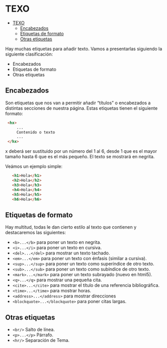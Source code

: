 # TEXO

- [TEXO](#texo)
  - [Encabezados](#encabezados)
  - [Etiquetas de formato](#etiquetas-de-formato)
  - [Otras etiquetas](#otras-etiquetas)

Hay muchas etiquetas para añadir texto. Vamos a presentarlas siguiendo la siguiente clasificación:

- Encabezados
- Etiquetas de formato
- Otras etiquetas 

## Encabezados

Son etiquetas que nos van a permitir añadir “títulos” o encabezados a distintas secciones de nuestra página. Estas etiquetas tienen el siguiente formato:

```html
 <hx>
     ...
     Contenido o texto
     ...
 </hx>
 ```

x deberá ser sustituido por un número del 1 al 6, desde 1 que es el mayor tamaño hasta 6 que es el más pequeño. El texto se mostrará en negrita.

Veámos un ejemplo simple:

```html
   <h1>Hola</h1>
   <h2>Hola</h2>
   <h3>Hola</h3>
   <h4>Hola</h4>
   <h5>Hola</h5>
   <h6>Hola</h6>
```
## Etiquetas de formato

Hay multitud, todas le dan cierto estilo al texto que contienen y destacaremos las siguientes:

- `<b>...</b>` para poner un texto en negrita.
- `<i>...</i>` para poner un texto en cursiva.
- `<del>...</del>` para mostrar un texto tachado.
- `<em>...</em>` para poner un texto con énfasis (similar a cursiva).
- `<sup>...</sup>` para poner un texto como superíndice de otro texto.
- `<sub>...</sub>` para poner un texto como subíndice de otro texto.
- `<mark>...</mark>` para poner un texto subrayado (nuevo en html5).
- `<q>...</q>` para mostrar una pequeña cita.
- `<cite>...</cite>` para mostrar el título de una referencia bibliográfica.
- `<time>...</time>` para mostrar horas.
- `<address>...</address>` para mostrar direcciones
- `<blockquote>...</blockquote>` para poner citas largas.

## Otras etiquetas

- `<br/>` Salto de línea.
- `<p>...</p>` Párrafo.
- `<hr/>` Separación de Tema.